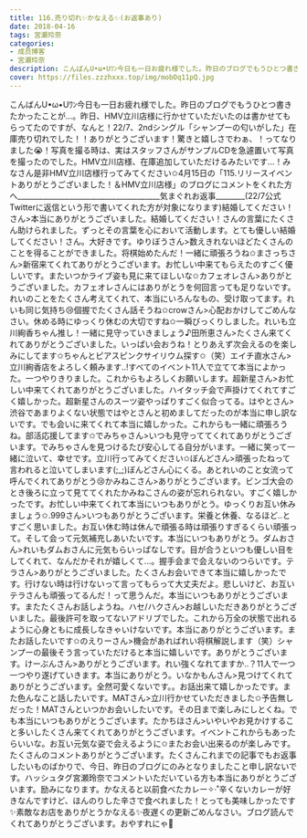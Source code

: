 ```yaml
---
title: 116.売り切れ✨かなえる✨(お返事あり)
date: 2018-04-16
tags: 宮瀬玲奈
categories: 
- 成员博客
- 宮瀬玲奈
description: こんばんU•ω•Uﾜﾝ今日も一日お疲れ様でした。昨日のブログでもうひとつ書きたかったことが...。昨日、HMV立川店様に行かせていただいたのは書かせてもらってたのですが、なんと！22/7、2ndシングル「シャンプーの...
cover: https://files.zzzhxxx.top/img/mobOq11pQ.jpg 
---
```


こんばんU•ω•Uﾜﾝ今日も一日お疲れ様でした。昨日のブログでもうひとつ書きたかったことが...。昨日、HMV立川店様に行かせていただいたのは書かせてもらってたのですが、なんと！22/7、2ndシングル「シャンプーの匂いがした」在庫売り切れでした！！ありがとうございます！驚きと嬉しさでわぁ、！ってなりました😭！写真を撮る時は、実はスタッフさんがサンプルCDを急遽置いて写真を撮ったのでした。HMV立川店様、在庫追加していただけるみたいです...！みなさん是非HMV立川店様行ってみてください✩4月15日の「115.リリースイベントありがとうございました！＆HMV立川店様」のブログにコメントをくれた方へ_______________________________________気まぐれお返事________(22/7公式Twitterに返信という形で書いてくれた方が対象になります)結婚してください！さん>本当にありがとうございました。結婚してください！さんの言葉にたくさん助けられました。ずっとその言葉を心において活動します。とても優しい結婚してください！さん。大好きです。ゆりぼうさん>数えきれないほどたくさんのことを得ることができました。将棋始めたんだ！一緒に頑張ろうね✩まさっちさん>新宿来てくれてありがとうございます。お忙しい中来てもらえたのすごく優しいです。またいつかライブ姿も見に来てほしいな✩カフェオレさん>ありがとうございました。カフェオレさんにはありがとうを何回言っても足りないです。れいのことをたくさん考えてくれて、本当にいろんなもの、受け取ってます。れいも同じ気持ち😢個握でたくさん話そうね✩crowさん>心配おかけしてごめんなさい。休める時にゆっくり休むの大切ですね✩一瞬びっくりしました。れいも立川絢香ちゃん推し！一緒に見守っていきましょう♪田所恵さん>たくさん来てくれてありがとうございました。いっぱい会おうね！とりあえず次会えるのを楽しみにしてます✩ちゃんとピアスピンクサイリウム探す✩（笑）エイチ直水さん>立川絢香店をよろしく頼みます..!すべてのイベント11人で立てて本当によかった。一つやりきりました。これからもよろしくお願いします。超新星さん>お忙しい中来てくれてありがとうございました。ハイタッチ会で声掛けてくれてすごく嬉しかった。超新星さんのスーツ姿やっぱりすごく似合ってる。はやとさん>渋谷であまりよくない状態ではやとさんと初めましてだったのが本当に申し訳ないです。でも会いに来てくれて本当に嬉しかった。これからも一緒に頑張ろうね。部活応援してます✩でみちゃさん>いつも見守っててくれてありがとうございます。でみちゃさんを見つけるたび安心してる自分がいます。一緒に笑って一緒に泣いて、幸せです。立川行ってみてください✩ぼんどさん>頑張ったねって言われると泣いてしまいます(;_;)ぼんどさん心にくる。あとれいのこと女流って呼んでくれてありがとう😢かみねこさん>ありがとうございます。ビンゴ大会のとき後ろに立って見ててくれたかみねこさんの姿が忘れられない。すごく嬉しかったです。お忙しい中来てくれて本当にいつもありがとう。ゆっくりお互い休みましょう✩.999さん>いつもありがとうございます。栄養と休養、なるほど..とすごく思いました。お互い休む時は休んで頑張る時は頑張りすぎるくらい頑張って。そして会って元気補充しあいたいです。本当にいつもありがとう。ダムおさん>れいもダムおさんに元気もらいっぱなしです。目が合うといつも優しい目をしてくれて、なんだかそれが嬉しくて...。握手会まで会えないのつらいです。テラさん>ありがとうございました。たくさんお会いできて本当に嬉しかったです。行けない時は行けないって言ってもらって大丈夫だよ。悲しいけど、お互いテラさんも頑張ってるんだ！って思うんだ。本当にいつもありがとうございます。またたくさんお話しようね。ハセ/ハクさん>お越しいただきありがとうございました。最後許可を取ってないアドリブでした。これから万全の状態で出れるように心身ともに成長しなきゃいけないです。本当にありがとうございます。またお話したいです✩のえりーさん>機会があればれい将棋解説します（笑）シャンプーの最後そう言っていただけると本当に嬉しいです。ありがとうございます。けーぶんさん>ありがとうございます。れい強くなれてますか..？11人で一つ一つやり遂げていきます。本当にありがとう。いなかもんさん>見つけてくれてありがとうございます。全然可愛くないです。。お話出来て嬉しかったです。また色んなこと話したいです。MATさん>立川行かせていただきました✩予告無しだった！MATさんといつかお会いしたいです。その日まで楽しみにしとくね。でも本当にいつもありがとうございます。たかちほさん>いやいやお見かけすること多いしたくさん来てくれてありがとうございます。イベントこれからもあったらいいな。お互い元気な姿で会えるように✩またお会い出来るのが楽しみです。たくさんのコメントありがとうございます。たくさんこれまでの記事でもお返事したいものばかりで、今日、昨日のブログにのみとなりましたこと申し訳ないです。ハッシュタグ宮瀬玲奈でコメントいただいている方も本当にありがとうございます。励みになります。かなえると以前食べたカレー✧‧˚辛くないカレーが好きなんですけど、ほんのりした辛さで食べれました！とっても美味しかったです✨素敵なお店をありがとうかなえる✨夜遅くの更新ごめんなさい。ブログ読んでくれてありがとうございます。おやすれにゃ💓


